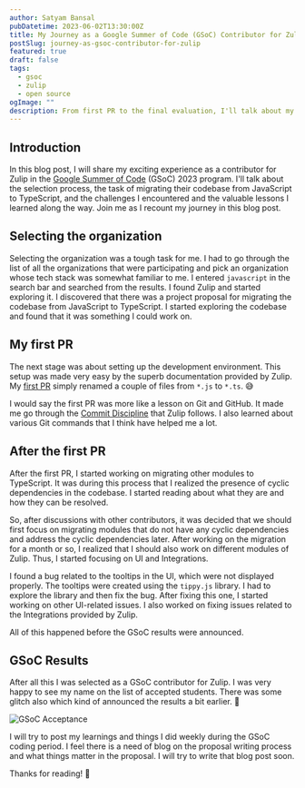 ```yaml
---
author: Satyam Bansal
pubDatetime: 2023-06-02T13:30:00Z
title: My Journey as a Google Summer of Code (GSoC) Contributor for Zulip
postSlug: journey-as-gsoc-contributor-for-zulip
featured: true
draft: false
tags:
  - gsoc
  - zulip
  - open source
ogImage: ""
description: From first PR to the final evaluation, I'll talk about my journey to become a GSoC contributor for Zulip.
---
```


<!-- ## Table of contents -->

## Introduction

In this blog post, I will share my exciting experience as a
contributor for Zulip in the [Google Summer of
Code](https://summerofcode.withgoogle.com/) (GSoC) 2023 program. I'll
talk about the selection process, the task of migrating their codebase
from JavaScript to TypeScript, and the challenges I encountered and
the valuable lessons I learned along the way. Join me as I recount my
journey in this blog post.

## Selecting the organization

Selecting the organization was a tough task for me. I had to go
through the list of all the organizations that were participating and
pick an organization whose tech stack was somewhat familiar to me. I
entered `javascript` in the search bar and searched from the results.
I found Zulip and started exploring it. I discovered that there was a
project proposal for migrating the codebase from JavaScript to
TypeScript. I started exploring the codebase and found that it was
something I could work on.

## My first PR

The next stage was about setting up the development environment. This
setup was made very easy by the superb documentation provided by
Zulip. My [first PR](https://github.com/zulip/zulip/pull/24484) simply
renamed a couple of files from `*.js` to `*.ts`. 😅

I would say the first PR was more like a lesson on Git and GitHub. It
made me go through the [Commit
Discipline](https://zulip.readthedocs.io/en/latest/contributing/commit-discipline.html)
that Zulip follows. I also learned about various Git commands that I
think have helped me a lot.

## After the first PR

After the first PR, I started working on migrating other modules to
TypeScript. It was during this process that I realized the presence of
cyclic dependencies in the codebase. I started reading about what they
are and how they can be resolved.

So, after discussions with other contributors, it was decided that we
should first focus on migrating modules that do not have any cyclic
dependencies and address the cyclic dependencies later. After working
on the migration for a month or so, I realized that I should also work
on different modules of Zulip. Thus, I started focusing on UI and
Integrations.

I found a bug related to the tooltips in the UI, which were not
displayed properly. The tooltips were created using the `tippy.js`
library. I had to explore the library and then fix the bug. After
fixing this one, I started working on other UI-related issues. I also
worked on fixing issues related to the Integrations provided by Zulip.

All of this happened before the GSoC results were announced.

## GSoC Results

After all this I was selected as a GSoC contributor for Zulip. I was
very happy to see my name on the list of accepted students. There was
some glitch also which kind of announced the results a bit earlier. 🤫

![GSoC Acceptance](/assets/gsoc_accepted.png)

I will try to post my learnings and things I did weekly during the
GSoC coding period. I feel there is a need of blog on the proposal
writing process and what things matter in the proposal. I will try to
write that blog post soon.

Thanks for reading! 💓
